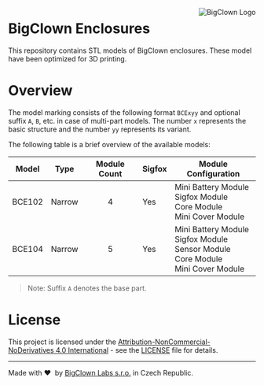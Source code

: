 <a href="https://www.bigclown.com"><img src="https://s3.eu-central-1.amazonaws.com/bigclown/gh-readme-logo.png" alt="BigClown Logo" align="right"></a>

# BigClown Enclosures

This repository contains STL models of BigClown enclosures. These model have been optimized for 3D printing.

# Overview

The model marking consists of the following format `BCExyy` and optional suffix `A`, `B`, etc. in case of multi-part models. The number `x` represents the basic structure and the number `yy` represents its variant.

The following table is a brief overview of the available models:

| Model  | Type   | Module Count | Sigfox | Module Configuration |
|--------|--------|:------------:|--------|----------------------|
| BCE102 | Narrow | 4            | Yes    | Mini Battery Module<br>Sigfox Module<br>Core Module<br>Mini Cover Module |
| BCE104 | Narrow | 5            | Yes    | Mini Battery Module<br>Sigfox Module<br>Sensor Module<br>Core Module<br>Mini Cover Module |

> Note: Suffix `A` denotes the base part.

# License

This project is licensed under the [Attribution-NonCommercial-NoDerivatives 4.0 International](https://creativecommons.org/licenses/by-nc-nd/4.0/) - see the [LICENSE](LICENSE) file for details.

---

Made with &#x2764;&nbsp; by [BigClown Labs s.r.o.](https://www.bigclown.com) in Czech Republic.
